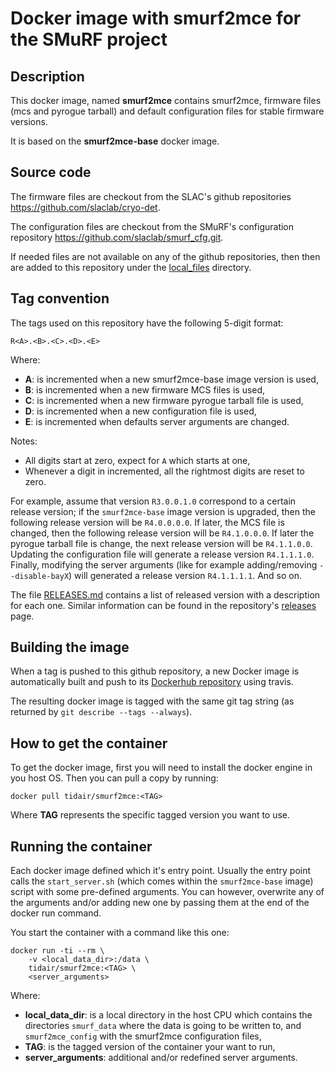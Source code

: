 # Docker image with smurf2mce for the SMuRF project

## Description

This docker image, named **smurf2mce** contains smurf2mce, firmware files (mcs and pyrogue tarball) and default configuration files for stable firmware versions.

It is based on the **smurf2mce-base** docker image.

## Source code

The firmware files are checkout from the SLAC's github repositories https://github.com/slaclab/cryo-det.

The configuration files are checkout from the SMuRF's configuration repository https://github.com/slaclab/smurf_cfg.git.

If needed files are not available on any of the github repositories, then then are added to this repository under the [local_files](local_files) directory.

## Tag convention

The tags used on this repository have the following 5-digit format:

```
R<A>.<B>.<C>.<D>.<E>
```

Where:
- **A**: is incremented when a new smurf2mce-base image version is used,
- **B**: is incremented when a new firmware MCS files is used,
- **C**: is incremented when a new firmware pyrogue tarball file is used,
- **D**: is incremented when a new configuration file is used,
- **E**: is incremented when defaults server arguments are changed.

Notes:
- All digits start at zero, expect for `A` which starts at one,
- Whenever a digit in incremented, all the rightmost digits are reset to zero.

For example, assume that version `R3.0.0.1.0` correspond to a certain release version; if the `smurf2mce-base` image version is upgraded, then the following release version will be `R4.0.0.0.0`. If later, the MCS file is changed, then the following release version will be `R4.1.0.0.0`. If later the pyrogue tarball file is change, the next release version will be `R4.1.1.0.0`. Updating the configuration file will generate a release version `R4.1.1.1.0`. Finally, modifying the server arguments (like for example adding/removing `--disable-bayX`) will generated a release version `R4.1.1.1.1`. And so on.

The file [RELEASES.md](RELEASES.md) contains a list of released version with a description for each one. Similar information can be found in the repository's [releases](https://github.com/slaclab/smurf2mce-docker/releases) page.

## Building the image

When a tag is pushed to this github repository, a new Docker image is automatically built and push to its [Dockerhub repository](https://hub.docker.com/r/tidair/smurf2mce) using travis.

The resulting docker image is tagged with the same git tag string (as returned by `git describe --tags --always`).

## How to get the container

To get the docker image, first you will need to install the docker engine in you host OS. Then you can pull a copy by running:

```
docker pull tidair/smurf2mce:<TAG>
```

Where **TAG** represents the specific tagged version you want to use.

## Running the container

Each docker image defined which it's entry point. Usually the entry point calls the `start_server.sh` (which comes within the `smurf2mce-base` image) script with some pre-defined arguments. You can however, overwrite any of the arguments and/or adding new one by passing them at the end of the docker run command.

You start the container with a command like this one:

```
docker run -ti --rm \
    -v <local_data_dir>:/data \
    tidair/smurf2mce:<TAG> \
    <server_arguments>
```

Where:
- **local_data_dir**: is a local directory in the host CPU which contains the directories `smurf_data` where the data is going to be written to, and `smurf2mce_config` with the smurf2mce configuration files,
- **TAG**: is the tagged version of the container your want to run,
- **server_arguments**: additional and/or redefined server arguments.